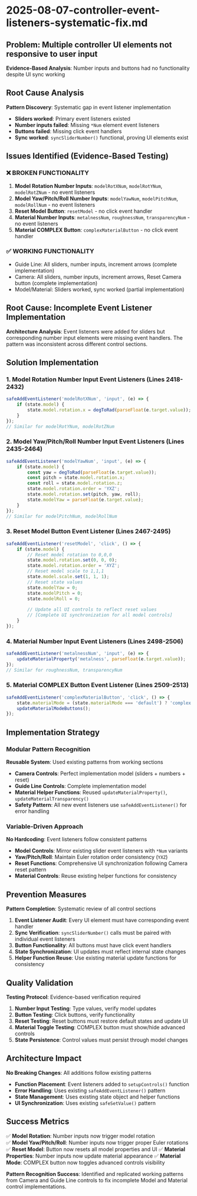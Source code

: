 # 2025-08-07-controller-event-listeners-systematic-fix.md

## Problem: Multiple controller UI elements not responsive to user input
**Evidence-Based Analysis**: Number inputs and buttons had no functionality despite UI sync working

## Root Cause Analysis
**Pattern Discovery**: Systematic gap in event listener implementation
- **Sliders worked**: Primary event listeners existed  
- **Number inputs failed**: Missing `*Num` element event listeners
- **Buttons failed**: Missing click event handlers
- **Sync worked**: `syncSliderNumber()` functional, proving UI elements exist

## Issues Identified (Evidence-Based Testing)

### ❌ BROKEN FUNCTIONALITY
1. **Model Rotation Number Inputs**: `modelRotXNum`, `modelRotYNum`, `modelRotZNum` - no event listeners
2. **Model Yaw/Pitch/Roll Number Inputs**: `modelYawNum`, `modelPitchNum`, `modelRollNum` - no event listeners  
3. **Reset Model Button**: `resetModel` - no click event handler
4. **Material Number Inputs**: `metalnessNum`, `roughnessNum`, `transparencyNum` - no event listeners
5. **Material COMPLEX Button**: `complexMaterialButton` - no click event handler

### ✅ WORKING FUNCTIONALITY  
- Guide Line: All sliders, number inputs, increment arrows (complete implementation)
- Camera: All sliders, number inputs, increment arrows, Reset Camera button (complete implementation)
- Model/Material: Sliders worked, sync worked (partial implementation)

## Root Cause: Incomplete Event Listener Implementation
**Architecture Analysis**: Event listeners were added for sliders but corresponding number input elements were missing event handlers. The pattern was inconsistent across different control sections.

## Solution Implementation

### 1. Model Rotation Number Input Event Listeners (Lines 2418-2432)
```javascript
safeAddEventListener('modelRotXNum', 'input', (e) => {
    if (state.model) {
        state.model.rotation.x = degToRad(parseFloat(e.target.value));
    }
});
// Similar for modelRotYNum, modelRotZNum
```

### 2. Model Yaw/Pitch/Roll Number Input Event Listeners (Lines 2435-2464)
```javascript  
safeAddEventListener('modelYawNum', 'input', (e) => {
    if (state.model) {
        const yaw = degToRad(parseFloat(e.target.value));
        const pitch = state.model.rotation.x;
        const roll = state.model.rotation.z;
        state.model.rotation.order = 'YXZ';
        state.model.rotation.set(pitch, yaw, roll);
        state.modelYaw = parseFloat(e.target.value);
    }
});
// Similar for modelPitchNum, modelRollNum
```

### 3. Reset Model Button Event Listener (Lines 2467-2495)
```javascript
safeAddEventListener('resetModel', 'click', () => {
    if (state.model) {
        // Reset model rotation to 0,0,0
        state.model.rotation.set(0, 0, 0);
        state.model.rotation.order = 'XYZ';
        // Reset model scale to 1,1,1  
        state.model.scale.set(1, 1, 1);
        // Reset state values
        state.modelYaw = 0;
        state.modelPitch = 0;
        state.modelRoll = 0;
        
        // Update all UI controls to reflect reset values
        // [Complete UI synchronization for all model controls]
    }
});
```

### 4. Material Number Input Event Listeners (Lines 2498-2506)
```javascript
safeAddEventListener('metalnessNum', 'input', (e) => {
    updateMaterialProperty('metalness', parseFloat(e.target.value));
});
// Similar for roughnessNum, transparencyNum
```

### 5. Material COMPLEX Button Event Listener (Lines 2509-2513)
```javascript
safeAddEventListener('complexMaterialButton', 'click', () => {
    state.materialMode = (state.materialMode === 'default') ? 'complex' : 'default';
    updateMaterialModeButtons();
});
```

## Implementation Strategy

### Modular Pattern Recognition
**Reusable System**: Used existing patterns from working sections
- **Camera Controls**: Perfect implementation model (sliders + numbers + reset)
- **Guide Line Controls**: Complete implementation model  
- **Material Helper Functions**: Reused `updateMaterialProperty()`, `updateMaterialTransparency()`
- **Safety Pattern**: All new event listeners use `safeAddEventListener()` for error handling

### Variable-Driven Approach
**No Hardcoding**: Event listeners follow consistent patterns
- **Model Controls**: Mirror existing slider event listeners with `*Num` variants
- **Yaw/Pitch/Roll**: Maintain Euler rotation order consistency (`YXZ`)
- **Reset Functions**: Comprehensive UI synchronization following Camera reset pattern
- **Material Controls**: Reuse existing helper functions for consistency

## Prevention Measures
**Pattern Completion**: Systematic review of all control sections
1. **Event Listener Audit**: Every UI element must have corresponding event handler
2. **Sync Verification**: `syncSliderNumber()` calls must be paired with individual event listeners  
3. **Button Functionality**: All buttons must have click event handlers
4. **State Synchronization**: UI updates must reflect internal state changes
5. **Helper Function Reuse**: Use existing material update functions for consistency

## Quality Validation
**Testing Protocol**: Evidence-based verification required
1. **Number Input Testing**: Type values, verify model updates
2. **Button Testing**: Click buttons, verify functionality  
3. **Reset Testing**: Reset buttons must restore default states and update UI
4. **Material Toggle Testing**: COMPLEX button must show/hide advanced controls
5. **State Persistence**: Control values must persist through model changes

## Architecture Impact
**No Breaking Changes**: All additions follow existing patterns
- **Function Placement**: Event listeners added to `setupControls()` function
- **Error Handling**: Uses existing `safeAddEventListener()` pattern
- **State Management**: Uses existing state object and helper functions
- **UI Synchronization**: Uses existing `safeSetValue()` pattern

## Success Metrics
✅ **Model Rotation**: Number inputs now trigger model rotation  
✅ **Model Yaw/Pitch/Roll**: Number inputs now trigger proper Euler rotations
✅ **Reset Model**: Button now resets all model properties and UI
✅ **Material Properties**: Number inputs now update material appearance
✅ **Material Mode**: COMPLEX button now toggles advanced controls visibility

**Pattern Recognition Success**: Identified and replicated working patterns from Camera and Guide Line controls to fix incomplete Model and Material control implementations.